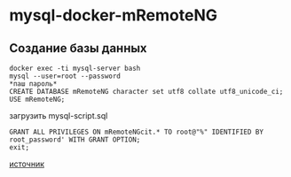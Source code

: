 # mysql-docker-mRemoteNG

## Создание базы данных

    docker exec -ti mysql-server bash
    mysql --user=root --password
    *паш пароль*
    CREATE DATABASE mRemoteNG character set utf8 collate utf8_unicode_ci;
    USE mRemoteNG;

загрузить mysql-script.sql

    GRANT ALL PRIVILEGES ON mRemoteNGcit.* TO root@"%" IDENTIFIED BY root_password' WITH GRANT OPTION;
    exit;

[источник](https://mremoteng.readthedocs.io/en/latest/sql_configuration.html)